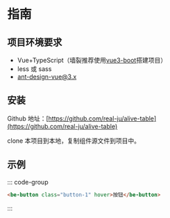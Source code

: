 # 指南

## 项目环境要求

- Vue+TypeScript（墙裂推荐使用[vue3-boot](https://github.com/real-ju/vue3-boot)搭建项目）
- less 或 sass
- ant-design-vue@3.x

## 安装

Github 地址：[https://github.com/real-ju/alive-table](https://github.com/real-ju/alive-table)

clone 本项目到本地，复制组件源文件到项目中。

## 示例

::: code-group

```html [template]
<be-button class="button-1" hover>按钮</be-button>
```

:::

<ExampleIframe url="/demo" height="70px"></ExampleIframe>

<script setup lang="ts">
import ExampleIframe from "./src/ExampleIframe.vue";
</script>
